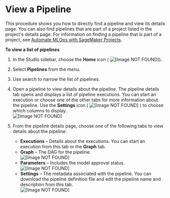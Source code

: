 # View a Pipeline<a name="pipelines-studio-list-pipelines"></a>

This procedure shows you how to directly find a pipeline and view its details page\. You can also find pipelines that are part of a project listed in the project's details page\. For information on finding a pipeline that is part of a project, see [Automate MLOps with SageMaker Projects](sagemaker-projects.md)\.

**To view a list of pipelines**

1. In the Studio sidebar, choose the **Home** icon \( ![\[Image NOT FOUND\]](http://docs.aws.amazon.com/sagemaker/latest/dg/images/studio/icons/house.png)\)\.

1. Select **Pipelines** from the menu\.

1. Use search to narrow the list of pipelines\. 

1. Open a pipeline to view details about the pipeline\. The pipeline details tab opens and displays a list of pipeline executions\. You can start an execution or choose one of the other tabs for more information about the pipeline\. Use the **Settings** icon \( ![\[Image NOT FOUND\]](http://docs.aws.amazon.com/sagemaker/latest/dg/images/icons/Settings_squid.png) \) to choose which columns to display\.  
![\[Image NOT FOUND\]](http://docs.aws.amazon.com/sagemaker/latest/dg/images/yosemite/execution-list.png)

1. From the pipeline details page, choose one of the following tabs to view details about the pipeline:
   + **Executions** – Details about the executions\. You can start an execution from this tab or the **Graph** tab\.
   + **Graph** – The DAG for the pipeline\.  
![\[Image NOT FOUND\]](http://docs.aws.amazon.com/sagemaker/latest/dg/images/yosemite/pipeline-graph.png)
   + **Parameters** – Includes the model approval status\.  
![\[Image NOT FOUND\]](http://docs.aws.amazon.com/sagemaker/latest/dg/images/yosemite/pipeline-parameters.png)
   + **Settings** – The metadata associated with the pipeline\. You can download the pipeline definition file and edit the pipeline name and description from this tab\.  
![\[Image NOT FOUND\]](http://docs.aws.amazon.com/sagemaker/latest/dg/images/yosemite/pipeline-settings.png)